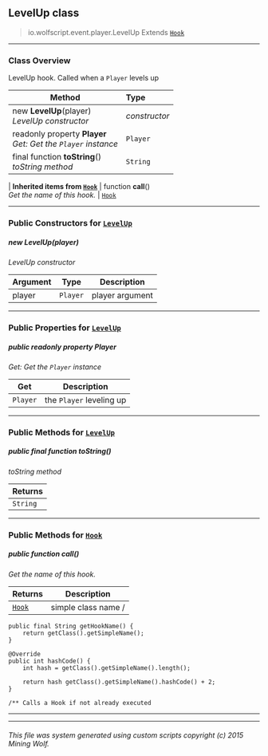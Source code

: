 ## LevelUp __class__

>io.wolfscript.event.player.LevelUp
>Extends [`Hook`](..\..\hook\Hook.md)

---

### Class Overview

LevelUp hook. Called when a `Player` levels up

Method | Type   
--- | :--- 
new __LevelUp__(player) <br> _LevelUp constructor_ | _constructor_
 readonly property __Player__ <br> _Get: Get the `Player` instance_ | `Player`
final function __toString__() <br> _toString method_ | `String`
 |
__Inherited items from [`Hook`](..\..\hook\Hook.md)__ |
 function __call__() <br> _Get the name of this hook._ | [`Hook`](..\..\hook\Hook.md)





---

### Public Constructors for [`LevelUp`](LevelUp.md)

##### <a id='levelup'></a>new __LevelUp__(player) 

_LevelUp constructor_

Argument | Type | Description  
--- | --- | --- 
player | `Player` | player argument

---

### Public Properties for [`LevelUp`](LevelUp.md)

##### <a id='player'></a>public  readonly property __Player__

_Get: Get the `Player` instance_

Get | Description
--- | --- 
`Player` | the `Player` leveling up



---

### Public Methods for [`LevelUp`](LevelUp.md)

##### <a id='tostring'></a>public final function __toString__()

_toString method_

Returns | 
--- | 
`String` |


---

### Public Methods for [`Hook`](..\..\hook\Hook.md)

##### <a id='call'></a>public  function __call__()

_Get the name of this hook._

Returns | Description
--- | --- 
[`Hook`](..\..\hook\Hook.md) | simple class name /
    public final String getHookName() {
        return getClass().getSimpleName();
    }

    @Override
    public int hashCode() {
        int hash = getClass().getSimpleName().length();

        return hash getClass().getSimpleName().hashCode() + 2;
    }

    /** Calls a Hook if not already executed


---


---


###### This file was system generated using custom scripts copyright (c) 2015 Mining Wolf.
	

